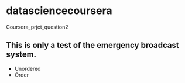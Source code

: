 datasciencecoursera
===================

Coursera_prjct_question2
## This is only a test of the emergency broadcast system.

* Unordered
* Order
